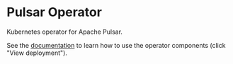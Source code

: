 # Pulsar Operator

Kubernetes operator for Apache Pulsar.

See the [documentation](https://github.com/riptano/pulsar-operator/deployments/activity_log?environment=github-pages) to learn how to use the operator components (click "View deployment").